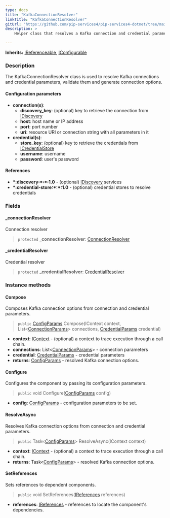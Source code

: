 ```yaml
---
type: docs
title: "KafkaConnectionResolver"
linkTitle: "KafkaConnectionResolver"
gitUrl: "https://github.com/pip-services4/pip-services4-dotnet/tree/main/pip-services4-kafka-dotnet"
description: >
    Helper class that resolves a Kafka connection and credential parameters, validates them and generates connection options.

---
```


**Inherits:** [IReferenceable](../../../components/refer/ireferenceable), [IConfigurable](../../../components/config/iconfigurable)

### Description

The KafkaConnectionResolver class is used to resolve Kafka connections and credential parameters, validate them and generate connection options.

#### Configuration parameters


- **connection(s)**:
    - **discovery_key**: (optional) key to retrieve the connection from [IDiscovery](../../../config/connect/idiscovery)
    - **host**: host name or IP address
    - **port**: port number
    - **uri**: resource URI or connection string with all parameters in it
- **credential(s)**:
    - **store_key**: (optional) key to retrieve the credentials from [ICredentialStore](../../../config/auth/icredential_store)
    - **username**: username
    - **password**: user's password

#### References

- **\*:discovery:\*:\*:1.0** - (optional) [IDiscovery](../../../config/connect/idiscovery) services
- **\*:credential-store:\*:\*:1.0** - (optional) credential stores to resolve credentials



### Fields

<span class="hide-title-link">

#### _connectionResolver
Connection resolver
> `protected` **_connectionResolver**: [ConnectionResolver](../../../config/connect/connection_resolver)

#### _credentialResolver
Credential resolver
> `protected` **_credentialResolver**: [CredentialResolver](../../../config/auth/credential_resolver)

</span>


### Instance methods

#### Compose
Composes Kafka connection options from connection and credential parameters.

> `public` [ConfigParams](../../../components/config/config_params) Compose(IContext context, List<[ConnectionParams](../../../config/connect/connection_params)> connections, [CredentialParams](../../../config/auth/credential_params) credential)

- **context**: [IContext](../../../components/context/icontext) - (optional) a context to trace execution through a call chain.
- **connections**: List<[ConnectionParams](../../../config/connect/connection_params)> - connection parameters
- **credential**: [CredentialParams](../../../config/auth/credential_params) - credential parameters
- **returns**: [ConfigParams](../../../components/config/config_params) - resolved Kafka connection options.


#### Configure
Configures the component by passing its configuration parameters.

> `public` void Configure([ConfigParams](../../../components/config/config_params) config)

- **config**: [ConfigParams](../../../components/config/config_params) - configuration parameters to be set.


#### ResolveAsync
Resolves Kafka connection options from connection and credential parameters.

> `public` Task<[ConfigParams](../../../components/config/config_params)> ResolveAsync(IContext context)

- **context**: [IContext](../../../components/config/config_params) - (optional) a context to trace execution through a call chain.
- **returns**: Task<[ConfigParams](../../../components/config/config_params)> - resolved Kafka connection options.


#### SetReferences
Sets references to dependent components.

> `public` void SetReferences([IReferences](../../../components/refer/ireferences) references)

- **references**: [IReferences](../../../components/refer/ireferences) - references to locate the component's dependencies.

